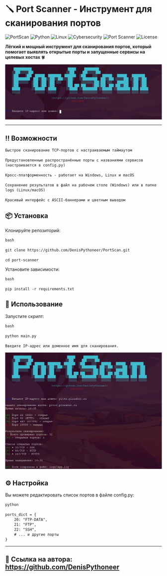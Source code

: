 # 🪛 Port Scanner - Инструмент для сканирования портов

![PortScan](https://img.shields.io/badge/Version-2.0-blue)
![Python](https://img.shields.io/badge/Python-3.9+-green)
![Linux](https://img.shields.io/badge/Linux-Fedora%20%7C%20Arch%20%7C%20Kali-blue)
![Cybersecurity](https://img.shields.io/badge/Cybersecurity-Pentesting-red)
![Port Scanner](https://img.shields.io/badge/Port%20Scanner-Nmap%20%7C%20Custom-blue)
![License](https://img.shields.io/badge/License-MIT-blue)

**Лёгкий и мощный инструмент для сканирования портов, который помогает выявлять открытые порты и запущенные сервисы на целевых хостах** 🍀 

![Скриншот интерфейса main.py](https://raw.githubusercontent.com/DenisPythoneer/PortScan/main/image/screenshotOne.png)

---

## ‼️ Возможности

    Быстрое сканирование TCP-портов с настраиваемым таймаутом

    Предустановленные распространённые порты с названиями сервисов (настраивается в config.py)

    Кросс-платформенность - работает на Windows, Linux и macOS

    Сохранение результатов в файл на рабочем столе (Windows) или в папке logs (Linux/macOS)

    Красивый интерфейс с ASCII-баннерами и цветным выводом


## 📦  Установка

Клонируйте репозиторий:

    bash

    git clone https://github.com/DenisPythoneer/PortScan.git
   
    cd port-scanner

Установите зависимости:

    bash

    pip install -r requirements.txt

## 🚀 Использование

Запустите скрипт:

    bash

    python main.py

    Введите IP-адрес или доменное имя для сканирования.

![Пример использования](https://raw.githubusercontent.com/DenisPythoneer/PortScan/main/image/ScreenshotTwo.png)

## ⚙️ Настройка

Вы можете редактировать список портов в файле config.py:
    
    python

    ports_dict = {
        20: "FTP-DATA",
        21: "FTP",
        22: "SSH",
        # ... и другие порты
    }

---

## 🔗 Ссылка на автора: https://github.com/DenisPythoneer
